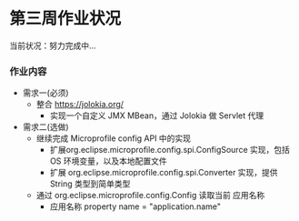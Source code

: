 # 第三周作业状况

当前状况：努力完成中...

### 作业内容
- 需求一(必须)
  - 整合 https://jolokia.org/
    - 实现一个自定义 JMX MBean，通过 Jolokia 做 Servlet 代理
- 需求二(选做)
  - 继续完成 Microprofile config API 中的实现
    - 扩展org.eclipse.microprofile.config.spi.ConfigSource 实现，包括 OS 环境变量，以及本地配置文件
    - 扩展 org.eclipse.microprofile.config.spi.Converter 实现，提供 String 类型到简单类型
  - 通过 org.eclipse.microprofile.config.Config 读取当前 应用名称
    - 应用名称 property name = "application.name"
